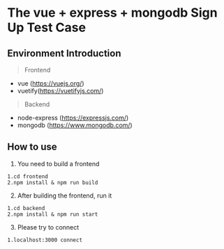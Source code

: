 # The vue + express + mongodb Sign Up Test Case

## Environment Introduction

> Frontend
- vue (https://vuejs.org/)
- vuetify(https://vuetifyjs.com/)

> Backend
- node-express (https://expressjs.com/)
- mongodb (https://www.mongodb.com/)

## How to use
1. You need to build a frontend
```
1.cd frontend
2.npm install & npm run build
```

2. After building the frontend, run it
```
1.cd backend
2.npm install & npm run start
```

3. Please try to connect
```
1.localhost:3000 connect
```
